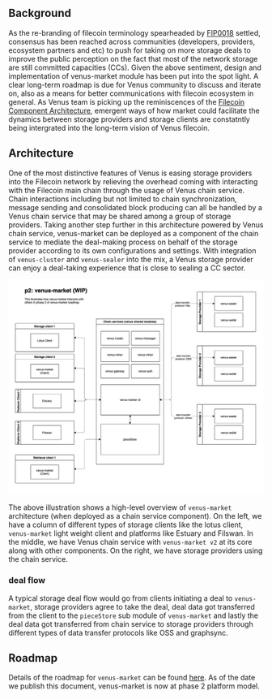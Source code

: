 ## Background

As the re-branding of filecoin terminology spearheaded by [FIP0018](https://github.com/filecoin-project/FIPs/blob/master/FIPS/fip-0018.md) settled, consensus has been reached across communities (developers, providers, ecosystem partners and etc) to push for taking on more storage deals to improve the public perception on the fact that most of the network storage are still committed capacities (CCs). Given the above sentiment, design and implementation of venus-market module has been put into the spot light. A clear long-term roadmap is due for Venus community to discuss and iterate on, also as a means for better communications with filecoin ecosystem in general. As Venus team is picking up the reminiscences of the [Filecoin Component Architecture](https://docs.google.com/document/d/1ukPD8j6plLEbbzUjxfo7eCauIrOeC_tqxqYK_ls9xbc/edit#), emergent ways of how market could facilitate the dynamics between storage providers and storage clients are constatntly being intergrated into the long-term vision of Venus filecoin. 

## Architecture

One of the most distinctive features of Venus is easing storage providers into the Filecoin network by relieving the overhead coming with interacting with the Filecoin main chain through the usage of Venus chain service. Chain interactions including but not limited to chain synchronization, message sending and consolidated block producing can all be handled by a Venus chain service that may be shared among a group of storage providers. Taking another step further in this architecture powered by Venus chain service, venus-market can be deployed as a component of the chain service to mediate the deal-making process on behalf of the storage provider according to its own configurations and settings. With integration of `venus-cluster` and `venus-sealer` into the mix, a Venus storage provider can enjoy a deal-taking experience that is close to sealing a CC sector.

![venus-cluster](../.vuepress/public/vm_arc.jpg)

The above illustration shows a high-level overview of `venus-market` architecture (when deployed as a chain service component). On the left, we have a column of different types of storage clients like the lotus client, `venus-market` light weight client and platforms like Estuary and Filswan. In the middle, we have Venus chain service with `venus-market v2` at its core along with other components. On the right, we have storage providers using the chain service. 

### deal flow

A typical storage deal flow would go from clients initiating a deal to `venus-market`, storage providers agree to take the deal, deal data got transferred from the client to the `pieceStore` sub module of `venus-market` and lastly the deal data got transferred from chain service to storage providers through different types of data transfer protocols like OSS and graphsync. 

## Roadmap

Details of the roadmap for `venus-market` can be found [here](https://github.com/filecoin-project/venus/blob/master/documentation/venus-market%20module%20design%20%26%20roadmap.md). As of the date we publish this document, venus-market is now at phase 2 platform model. 